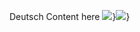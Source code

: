 Deutsch Content here
![](/_assets/5af5bd24cdd372f8e8d4295082b5c379.png)}![](/_assets/6927a3982362e9113478c881a815843d.png)}